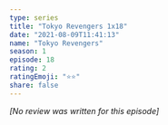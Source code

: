 ```yaml
---
type: series
title: "Tokyo Revengers 1x18"
date: "2021-08-09T11:41:13"
name: "Tokyo Revengers"
season: 1
episode: 18
rating: 2
ratingEmoji: "⭐️⭐️"
share: false
---
```


_[No review was written for this episode]_
